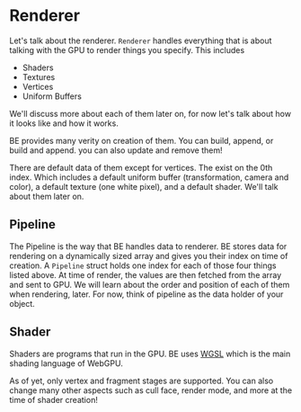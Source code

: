 # Renderer

Let's talk about the renderer. `Renderer` handles everything that is about talking with the GPU to render things you specify. This includes

* Shaders
* Textures
* Vertices
* Uniform Buffers
  
We'll discuss more about each of them later on, for now let's talk about how it looks like and how it works.

BE provides many verity on creation of them. You can build, append, or build and append. you can also update and remove them!

There are default data of them except for vertices. The exist on the 0th index. Which includes a default uniform buffer (transformation, camera and color), a default texture (one white pixel), and a default shader. We'll talk about them later on.

## Pipeline

The Pipeline is the way that BE handles data to renderer. BE stores data for rendering on a dynamically sized array and gives you their index on time of creation. A `Pipeline` struct holds one index for each of those four things listed above. At time of render, the values are then fetched from the array and sent to GPU. We will learn about the order and position of each of them when rendering, later. For now, think of pipeline as the data holder of your object.

## Shader

Shaders are programs that run in the GPU. BE uses [WGSL](https://www.w3.org/TR/WGSL/) which is the main shading language of WebGPU.

As of yet, only vertex and fragment stages are supported. You can also change many other aspects such as cull face, render mode, and more at the time of shader creation!
